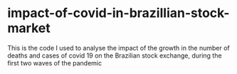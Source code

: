 # impact-of-covid-in-brazillian-stock-market
This is the code I used to analyse the impact of the growth in the number of deaths and cases of covid 19 on the Brazilian stock exchange, during the first two waves of
the pandemic

